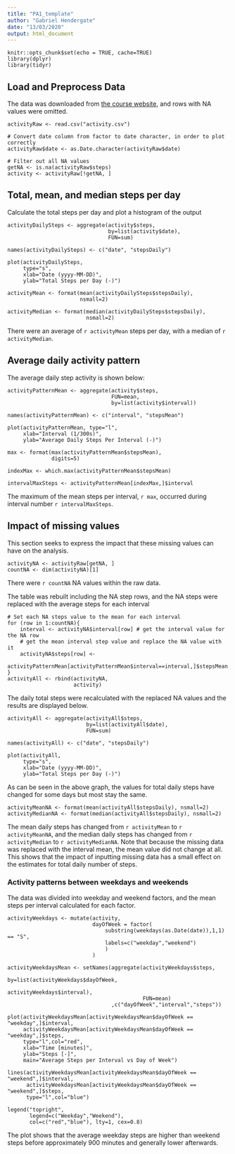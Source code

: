 ```yaml
---
title: "PA1_template"
author: "Gabriel Hendergate"
date: "13/03/2020"
output: html_document
---
```


```{r setup}
knitr::opts_chunk$set(echo = TRUE, cache=TRUE)
library(dplyr)
library(tidyr)
```

## Load and Preprocess Data

The data was downloaded from [the course website](https://d396qusza40orc.cloudfront.net/repdata%2Fdata%2Factivity.zip),
and rows with NA values were omitted.

```{r loadData}
activityRaw <- read.csv("activity.csv")

# Convert date column from factor to date character, in order to plot correctly
activityRaw$date <- as.Date.character(activityRaw$date)

# Filter out all NA values
getNA <- is.na(activityRaw$steps)
activity <- activityRaw[!getNA, ]

```

## Total, mean, and median steps per day

Calculate the total steps per day and plot a histogram of the output
```{r dailyTotal}
activityDailySteps <- aggregate(activity$steps, 
                                by=list(activity$date), 
                                FUN=sum)

names(activityDailySteps) <- c("date", "stepsDaily")

plot(activityDailySteps, 
     type="s", 
     xlab="Date (yyyy-MM-DD)", 
     ylab="Total Steps per Day (-)")
```

```{r dailyMean}
activityMean <- format(mean(activityDailySteps$stepsDaily), 
                       nsmall=2)

activityMedian <- format(median(activityDailySteps$stepsDaily), 
                         nsmall=2)
```

There were an average of `r activityMean` steps per day, with a median of 
`r activityMedian`.

## Average daily activity pattern
The average daily step activity is shown below:
```{r pattern}
activityPatternMean <- aggregate(activity$steps, 
                                 FUN=mean, 
                                 by=list(activity$interval))

names(activityPatternMean) <- c("interval", "stepsMean")

plot(activityPatternMean, type="l", 
     xlab="Interval (1/300s)", 
     ylab="Average Daily Steps Per Interval (-)")

max <- format(max(activityPatternMean$stepsMean), 
              digits=5)

indexMax <- which.max(activityPatternMean$stepsMean)

intervalMaxSteps <- activityPatternMean[indexMax,]$interval
```

The maximum of the mean steps per interval, `r max`, occurred during interval 
number `r intervalMaxSteps`.

## Impact of missing values
This section seeks to express the impact that these missing values can have on 
the analysis.
```{r count NA}
activityNA <- activityRaw[getNA, ]
countNA <- dim(activityNA)[1]
```

There were `r countNA` NA values within the raw data.

The table was rebuilt including the NA step rows, and the NA steps were replaced
 with the average steps for each interval
```{r replaceNA}
# Set each NA steps value to the mean for each interval 
for (row in 1:countNA){
    interval <- activityNA$interval[row] # get the interval value for the NA row
    # get the mean interval step value and replace the NA value with it
    activityNA$steps[row] <- 
        activityPatternMean[activityPatternMean$interval==interval,]$stepsMean
}
activityAll <- rbind(activityNA, 
                     activity)
```

The daily total steps were recalculated with the replaced NA values and the 
results are displayed below.
```{r plotNA}
activityAll <- aggregate(activityAll$steps, 
                         by=list(activityAll$date),
                         FUN=sum)

names(activityAll) <- c("date", "stepsDaily")

plot(activityAll, 
     type="s", 
     xlab="Date (yyyy-MM-DD)", 
     ylab="Total Steps per Day (-)")
```

As can be seen in the above graph, the values for total daily steps have changed
 for some days but most stay the same.
 
```{r dailyMeanNA}
activityMeanNA <- format(mean(activityAll$stepsDaily), nsmall=2)
activityMedianNA <- format(median(activityAll$stepsDaily), nsmall=2)
```
The mean daily steps has changed from `r activityMean` to `r activityMeanNA`, 
and the median daily steps has changed from `r activityMedian` to 
`r activityMedianNA`. Note that because
 the missing data was replaced with the interval mean, the mean value did not 
 change at all.
This shows that the impact of inputting missing data has a small effect on the 
estimates for total daily number of steps.

### Activity patterns between weekdays and weekends
The data was divided into weekday and weekend factors, and the mean steps per 
interval calculated for each factor. 
```{r weekday}
activityWeekdays <- mutate(activity, 
                           dayOfWeek = factor(
                               substring(weekdays(as.Date(date)),1,1) == "S",
                               labels=c("weekday","weekend")
                               ) 
                           )

activityWeekdaysMean <- setNames(aggregate(activityWeekdays$steps,
                                           by=list(activityWeekdays$dayOfWeek,
                                                   activityWeekdays$interval),
                                           FUN=mean)
                                 ,c("dayOfWeek","interval","steps"))

plot(activityWeekdaysMean[activityWeekdaysMean$dayOfWeek == "weekday",]$interval,
     activityWeekdaysMean[activityWeekdaysMean$dayOfWeek == "weekday",]$steps,
     type="l",col="red",
     xlab="Time [minutes]",
     ylab="Steps [-]",
     main="Average Steps per Interval vs Day of Week")

lines(activityWeekdaysMean[activityWeekdaysMean$dayOfWeek == "weekend",]$interval,
      activityWeekdaysMean[activityWeekdaysMean$dayOfWeek == "weekend",]$steps,
      type="l",col="blue")

legend("topright",
       legend=c("Weekday","Weekend"),
       col=c("red","blue"), lty=1, cex=0.8)
```

The plot shows that the average weekday steps are higher than weekend steps 
before approximately 900 minutes and generally lower afterwards.